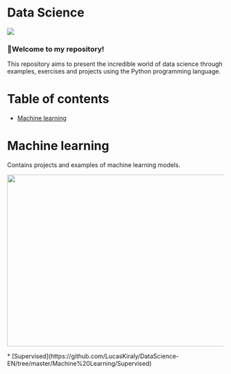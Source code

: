 

<h1 align="left">Data Science</h1>

<img src="https://img.shields.io/static/v1?label=DataScience&message=English&color=e07a5f&style=for-the-badge&logo=GitHub">

### :cherries:Welcome to my repository!

This repository aims to present the incredible world of data science through examples, exercises and projects using the Python programming language.

Table of contents
=================
<!--ts-->
  * [Machine learning](#Machine-learning)
<!--te-->

Machine learning
============
Contains projects and examples of machine learning models.
<p align="left">
  <img width="560" height="400" src="https://www.edureka.co/blog/wp-content/uploads/2018/03/Types-of-Machine-Learning-Waht-is-Machine-Learning-Edureka-2.png">
</p>
<!--ts-->
  * [Supervised](https://github.com/LucasKiraly/DataScience-EN/tree/master/Machine%20Learning/Supervised)
<!--te-->